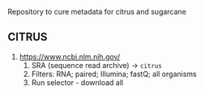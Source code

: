 Repository to cure metadata for citrus and sugarcane

## CITRUS
1. https://www.ncbi.nlm.nih.gov/
    1. SRA (sequence read archive) -> `citrus`
    2. Filters: RNA; paired; Illumina; fastQ; all organisms
    3. Run selector - download all